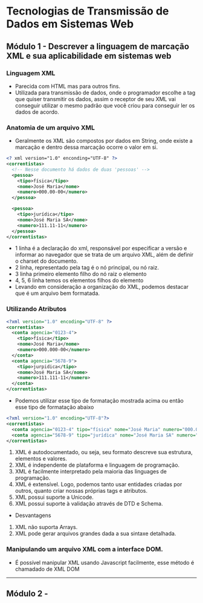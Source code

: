 # Tecnologias de Transmissão de Dados em Sistemas Web

## Módulo 1 - Descrever a linguagem de marcação XML e sua aplicabilidade em sistemas web
### Linguagem XML
* Parecida com HTML mas para outros fins.
* Utilizada para transmissão de dados, onde o programador escolhe a tag que quiser transmitir os dados, assim o receptor de seu XML vai conseguir utilizar o mesmo padrão que você criou para conseguir ler os dados de acordo.
### Anatomia de um arquivo XML
* Geralmente os XML são compostos por dados em String, onde existe a marcação e dentro dessa marcação ocorre o valor em si.
```xml
<? xml version="1.0" enconding="UTF-8" ?>
<correntistas>
  <!-- Nesse documento há dados de duas 'pessoas' -->
  <pessoa>
    <tipo>física</tipo>
    <nome>José Maria</nome>
    <numero>000.00-00</numero>
  </pessoa>

  <pessoa>
    <tipo>jurídica</tipo>
    <nome>José Maria SA</nome>
    <numero>111.11-11</numero>
  </pessoa>
</correntistas>
```
* 1 linha é a declaração do xml, responsável por especificar a versão e informar ao navegador que se trata de um arquivo XML, além de definir o charset do documento.
* 2 linha, representado pela tag <correntistas> é o nó principal, ou nó raiz. 
* 3 linha primeiro elemento filho do nó raiz o elemento <pessoa>
* 4, 5, 6 linha temos os elementos filhos do elemento <pessoa>
* Levando em consideração a organização do XML, podemos destacar que é um arquivo bem formatada.
### Utilizando Atributos
```xml
<?xml version="1.0" encoding="UTF-8" ?>
<correntistas>
  <conta agencia="0123-4">
    <tipo>física</tipo>
    <nome>José Maria</nome>
    <numero>000.000-00</numero>
  </conta>
  <conta agencia="5678-9">
    <tipo>jurpidica</tipo>
    <nome>José Maria SA</nome>
    <numero>111.111-11</numero>
  </conta>
</correntistas>
```
* Podemos utilizar esse tipo de formatação mostrada acima ou então esse tipo de formatação abaixo
```xml
<?xml version="1.0" encoding="UTF-8"?>
<correntistas>
  <conta agencia="0123-4" tipo="física" nome="José Maria" numero="000.000-00" />
  <conta agencia="5678-9" tipo="jurídica" nome="José Maria SA" numero="111.111-11" />
</correntistas>
```
1. XML é autodocumentado, ou seja, seu formato descreve sua estrutura, elementos e valores.
2. XML é independente de plataforma e linguagem de programação.
3. XML é facilmente interpretado pela maioria das linguages de programação.
4. XML é extensível. Logo, podemos tanto usar entidades criadas por outros, quanto criar nossas próprias tags e atributos.
5. XML possui suporte a Unicode.
6. XML possui suporte à validação através de DTD e Schema.
* Desvantagens
1. XML não suporta Arrays.
2. XML pode gerar arquivos grandes dada a sua sintaxe detalhada.
### Manipulando um arquivo XML com a interface DOM.
* É possível manipular XML usando Javascript facilmente, esse método é chamadado de XML DOM 
---
## Módulo 2 - 